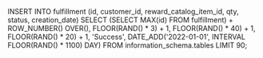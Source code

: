 INSERT INTO fulfillment (id, customer_id, reward_catalog_item_id, qty, status, creation_date)
SELECT 
    (SELECT MAX(id) FROM fulfillment) + ROW_NUMBER() OVER(),
    FLOOR(RAND() * 3) + 1, 
    FLOOR(RAND() * 40) + 1, 
    FLOOR(RAND() * 20) + 1, 
    'Success', 
    DATE_ADD('2022-01-01', INTERVAL FLOOR(RAND() * 1100) DAY)
FROM information_schema.tables
LIMIT 90;